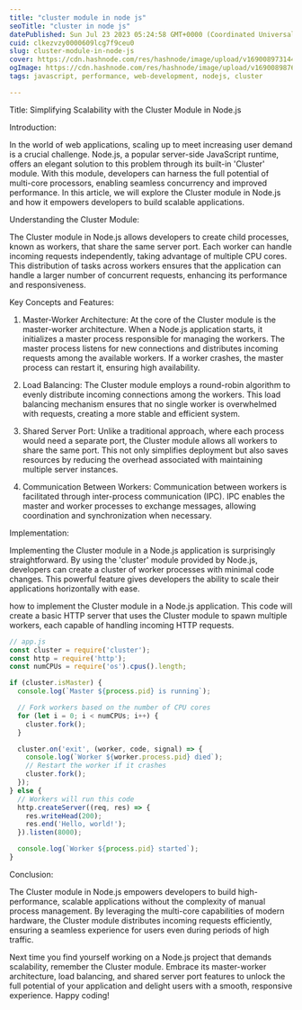 ```yaml
---
title: "cluster module in node js"
seoTitle: "cluster in node js"
datePublished: Sun Jul 23 2023 05:24:58 GMT+0000 (Coordinated Universal Time)
cuid: clkezvzy0000609lcg7f9ceu0
slug: cluster-module-in-node-js
cover: https://cdn.hashnode.com/res/hashnode/image/upload/v1690089731443/3e69c83b-0b4e-4a8a-8995-e6dea9e943c8.png
ogImage: https://cdn.hashnode.com/res/hashnode/image/upload/v1690089876715/4eac1297-9fa8-4235-9914-5c537859bc29.png
tags: javascript, performance, web-development, nodejs, cluster

---
```


Title: Simplifying Scalability with the Cluster Module in Node.js

Introduction:

In the world of web applications, scaling up to meet increasing user demand is a crucial challenge. Node.js, a popular server-side JavaScript runtime, offers an elegant solution to this problem through its built-in 'Cluster' module. With this module, developers can harness the full potential of multi-core processors, enabling seamless concurrency and improved performance. In this article, we will explore the Cluster module in Node.js and how it empowers developers to build scalable applications.

Understanding the Cluster Module:

The Cluster module in Node.js allows developers to create child processes, known as workers, that share the same server port. Each worker can handle incoming requests independently, taking advantage of multiple CPU cores. This distribution of tasks across workers ensures that the application can handle a larger number of concurrent requests, enhancing its performance and responsiveness.

Key Concepts and Features:

1. Master-Worker Architecture: At the core of the Cluster module is the master-worker architecture. When a Node.js application starts, it initializes a master process responsible for managing the workers. The master process listens for new connections and distributes incoming requests among the available workers. If a worker crashes, the master process can restart it, ensuring high availability.
    
2. Load Balancing: The Cluster module employs a round-robin algorithm to evenly distribute incoming connections among the workers. This load balancing mechanism ensures that no single worker is overwhelmed with requests, creating a more stable and efficient system.
    
3. Shared Server Port: Unlike a traditional approach, where each process would need a separate port, the Cluster module allows all workers to share the same port. This not only simplifies deployment but also saves resources by reducing the overhead associated with maintaining multiple server instances.
    
4. Communication Between Workers: Communication between workers is facilitated through inter-process communication (IPC). IPC enables the master and worker processes to exchange messages, allowing coordination and synchronization when necessary.
    

Implementation:

Implementing the Cluster module in a Node.js application is surprisingly straightforward. By using the 'cluster' module provided by Node.js, developers can create a cluster of worker processes with minimal code changes. This powerful feature gives developers the ability to scale their applications horizontally with ease.

how to implement the Cluster module in a Node.js application. This code will create a basic HTTP server that uses the Cluster module to spawn multiple workers, each capable of handling incoming HTTP requests.

```javascript
// app.js
const cluster = require('cluster');
const http = require('http');
const numCPUs = require('os').cpus().length;

if (cluster.isMaster) {
  console.log(`Master ${process.pid} is running`);

  // Fork workers based on the number of CPU cores
  for (let i = 0; i < numCPUs; i++) {
    cluster.fork();
  }

  cluster.on('exit', (worker, code, signal) => {
    console.log(`Worker ${worker.process.pid} died`);
    // Restart the worker if it crashes
    cluster.fork();
  });
} else {
  // Workers will run this code
  http.createServer((req, res) => {
    res.writeHead(200);
    res.end('Hello, world!');
  }).listen(8000);

  console.log(`Worker ${process.pid} started`);
}
```

Conclusion:

The Cluster module in Node.js empowers developers to build high-performance, scalable applications without the complexity of manual process management. By leveraging the multi-core capabilities of modern hardware, the Cluster module distributes incoming requests efficiently, ensuring a seamless experience for users even during periods of high traffic.

Next time you find yourself working on a Node.js project that demands scalability, remember the Cluster module. Embrace its master-worker architecture, load balancing, and shared server port features to unlock the full potential of your application and delight users with a smooth, responsive experience. Happy coding!